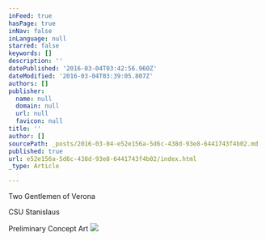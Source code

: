 ```yaml
---
inFeed: true
hasPage: true
inNav: false
inLanguage: null
starred: false
keywords: []
description: ''
datePublished: '2016-03-04T03:42:56.960Z'
dateModified: '2016-03-04T03:39:05.807Z'
authors: []
publisher:
  name: null
  domain: null
  url: null
  favicon: null
title: ''
author: []
sourcePath: _posts/2016-03-04-e52e156a-5d6c-438d-93e8-6441743f4b02.md
published: true
url: e52e156a-5d6c-438d-93e8-6441743f4b02/index.html
_type: Article

---
```

Two Gentlemen of Verona

CSU Stanislaus

Preliminary Concept Art
![](https://the-grid-user-content.s3-us-west-2.amazonaws.com/25247737-7dc5-4250-a1ea-efcef16455fb.jpg)